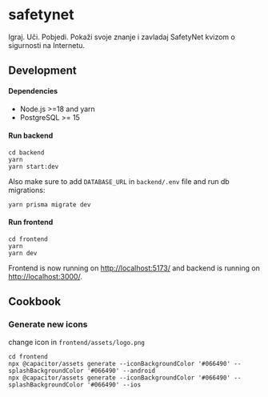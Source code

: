 # safetynet

Igraj. Uči. Pobjedi. Pokaži svoje znanje i zavladaj SafetyNet kvizom o sigurnosti na Internetu.

## Development

#### Dependencies

- Node.js >=18 and yarn
- PostgreSQL >= 15

#### Run backend

```
cd backend
yarn
yarn start:dev
```

Also make sure to add `DATABASE_URL` in `backend/.env` file and run db migrations:

```
yarn prisma migrate dev
```

#### Run frontend

```
cd frontend
yarn
yarn dev
```

Frontend is now running on <http://localhost:5173/> and backend is running on <http://localhost:3000/>.

## Cookbook

### Generate new icons

change icon in `frontend/assets/logo.png`

```
cd frontend
npx @capacitor/assets generate --iconBackgroundColor '#066490' --splashBackgroundColor '#066490' --android
npx @capacitor/assets generate --iconBackgroundColor '#066490' --splashBackgroundColor '#066490' --ios
```